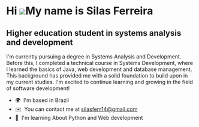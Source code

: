 Hi ![](https://user-images.githubusercontent.com/18350557/176309783-0785949b-9127-417c-8b55-ab5a4333674e.gif)My name is Silas Ferreira
======================================================================================================================================

Higher education student in systems analysis and development
------------------------------------------------------------

I'm currently pursuing a degree in Systems Analysis and Development. Before this, I completed a technical course in Systems Development, where I learned the basics of Java, web development and database management. This background has provided me with a solid foundation to build upon in my current studies. I'm excited to continue learning and growing in the field of software development!

* 🌍  I'm based in Brazil
* ✉️  You can contact me at [silasfem14@gmail.com](mailto:silasfem14@gmail.com)
* 🧠  I'm learning About Python and Web development
